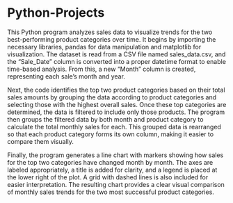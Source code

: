 # Python-Projects
This Python program analyzes sales data to visualize trends for the two best-performing product categories over time. It begins by importing the necessary libraries, pandas for data manipulation and matplotlib for visualization. The dataset is read from a CSV file named sales_data.csv, and the “Sale_Date” column is converted into a proper datetime format to enable time-based analysis. From this, a new “Month” column is created, representing each sale’s month and year.

Next, the code identifies the top two product categories based on their total sales amounts by grouping the data according to product categories and selecting those with the highest overall sales. Once these top categories are determined, the data is filtered to include only those products. The program then groups the filtered data by both month and product category to calculate the total monthly sales for each. This grouped data is rearranged so that each product category forms its own column, making it easier to compare them visually.

Finally, the program generates a line chart with markers showing how sales for the top two categories have changed month by month. The axes are labeled appropriately, a title is added for clarity, and a legend is placed at the lower right of the plot. A grid with dashed lines is also included for easier interpretation. The resulting chart provides a clear visual comparison of monthly sales trends for the two most successful product categories.

